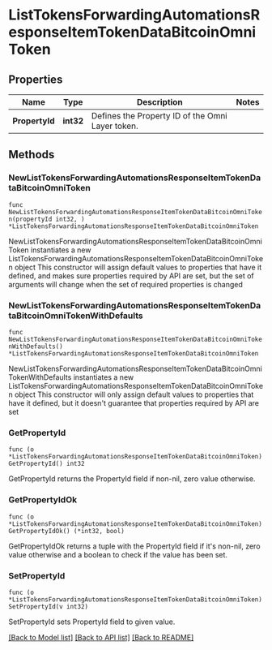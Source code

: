 # ListTokensForwardingAutomationsResponseItemTokenDataBitcoinOmniToken

## Properties

Name | Type | Description | Notes
------------ | ------------- | ------------- | -------------
**PropertyId** | **int32** | Defines the Property ID of the Omni Layer token. | 

## Methods

### NewListTokensForwardingAutomationsResponseItemTokenDataBitcoinOmniToken

`func NewListTokensForwardingAutomationsResponseItemTokenDataBitcoinOmniToken(propertyId int32, ) *ListTokensForwardingAutomationsResponseItemTokenDataBitcoinOmniToken`

NewListTokensForwardingAutomationsResponseItemTokenDataBitcoinOmniToken instantiates a new ListTokensForwardingAutomationsResponseItemTokenDataBitcoinOmniToken object
This constructor will assign default values to properties that have it defined,
and makes sure properties required by API are set, but the set of arguments
will change when the set of required properties is changed

### NewListTokensForwardingAutomationsResponseItemTokenDataBitcoinOmniTokenWithDefaults

`func NewListTokensForwardingAutomationsResponseItemTokenDataBitcoinOmniTokenWithDefaults() *ListTokensForwardingAutomationsResponseItemTokenDataBitcoinOmniToken`

NewListTokensForwardingAutomationsResponseItemTokenDataBitcoinOmniTokenWithDefaults instantiates a new ListTokensForwardingAutomationsResponseItemTokenDataBitcoinOmniToken object
This constructor will only assign default values to properties that have it defined,
but it doesn't guarantee that properties required by API are set

### GetPropertyId

`func (o *ListTokensForwardingAutomationsResponseItemTokenDataBitcoinOmniToken) GetPropertyId() int32`

GetPropertyId returns the PropertyId field if non-nil, zero value otherwise.

### GetPropertyIdOk

`func (o *ListTokensForwardingAutomationsResponseItemTokenDataBitcoinOmniToken) GetPropertyIdOk() (*int32, bool)`

GetPropertyIdOk returns a tuple with the PropertyId field if it's non-nil, zero value otherwise
and a boolean to check if the value has been set.

### SetPropertyId

`func (o *ListTokensForwardingAutomationsResponseItemTokenDataBitcoinOmniToken) SetPropertyId(v int32)`

SetPropertyId sets PropertyId field to given value.



[[Back to Model list]](../README.md#documentation-for-models) [[Back to API list]](../README.md#documentation-for-api-endpoints) [[Back to README]](../README.md)


